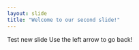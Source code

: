 ```yaml
---
layout: slide
title: "Welcome to our second slide!"
---
```

Test new slide
Use the left arrow to go back!

